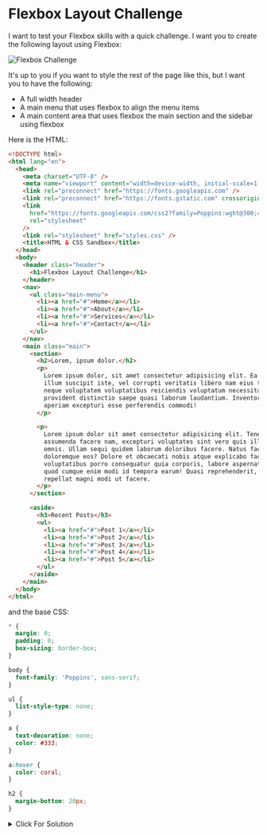 # Flexbox Layout Challenge

I want to test your Flexbox skills with a quick challenge. I want you to create the following layout using Flexbox:

<img src="../images/flexbox-challenge.png" alt="Flexbox Challenge">

It's up to you if you want to style the rest of the page like this, but I want you to have the following:

- A full width header
- A main menu that uses flexbox to align the menu items
- A main content area that uses flexbox the main section and the sidebar using flexbox

Here is the HTML:

```html
<!DOCTYPE html>
<html lang="en">
  <head>
    <meta charset="UTF-8" />
    <meta name="viewport" content="width=device-width, initial-scale=1.0" />
    <link rel="preconnect" href="https://fonts.googleapis.com" />
    <link rel="preconnect" href="https://fonts.gstatic.com" crossorigin />
    <link
      href="https://fonts.googleapis.com/css2?family=Poppins:wght@300;400;500;600;700;800&display=swap"
      rel="stylesheet"
    />
    <link rel="stylesheet" href="styles.css" />
    <title>HTML & CSS Sandbox</title>
  </head>
  <body>
    <header class="header">
      <h1>Flexbox Layout Challenge</h1>
    </header>
    <nav>
      <ul class="main-menu">
        <li><a href="#">Home</a></li>
        <li><a href="#">About</a></li>
        <li><a href="#">Services</a></li>
        <li><a href="#">Contact</a></li>
      </ul>
    </nav>
    <main class="main">
      <section>
        <h2>Lorem, ipsum dolor.</h2>
        <p>
          Lorem ipsum dolor, sit amet consectetur adipisicing elit. Ea veniam
          illum suscipit iste, vel corrupti veritatis libero nam eius tempora ad
          neque voluptatem voluptatibus reiciendis voluptatum necessitatibus
          provident distinctio saepe quasi laborum laudantium. Inventore error
          aperiam excepturi esse perferendis commodi!
        </p>

        <p>
          Lorem ipsum dolor sit amet consectetur adipisicing elit. Tenetur
          assumenda facere nam, excepturi voluptates sint vero quis illum labore
          omnis. Ullam sequi quidem laborum doloribus facere. Natus facere
          doloremque eos? Dolore et obcaecati nobis atque explicabo facilis
          voluptatibus porro consequatur quia corporis, labore aspernatur qui
          quod cumque enim modi id tempora earum! Quasi reprehenderit, quas
          repellat magni modi ut facere.
        </p>
      </section>

      <aside>
        <h3>Recent Posts</h3>
        <ul>
          <li><a href="#">Post 1</a></li>
          <li><a href="#">Post 2</a></li>
          <li><a href="#">Post 3</a></li>
          <li><a href="#">Post 4</a></li>
          <li><a href="#">Post 5</a></li>
        </ul>
      </aside>
    </main>
  </body>
</html>
```

and the base CSS:

```css
* {
  margin: 0;
  padding: 0;
  box-sizing: border-box;
}

body {
  font-family: 'Poppins', sans-serif;
}

ul {
  list-style-type: none;
}

a {
  text-decoration: none;
  color: #333;
}

a:hover {
  color: coral;
}

h2 {
  margin-bottom: 20px;
}
```

<details>

<summary>Click For Solution</summary>

```css
* {
  margin: 0;
  padding: 0;
  box-sizing: border-box;
}

body {
  font-family: 'Poppins', sans-serif;
}

ul {
  list-style-type: none;
}

a {
  text-decoration: none;
  color: #333;
}

h2 {
  margin-bottom: 20px;
}

.header {
  background: coral;
  padding: 40px;
}

.main-menu {
  display: flex;
  gap: 20px;
  padding: 20px;
  background: #f4f4f4;
}

.main-menu a {
  font-size: 20px;
}

.main {
  display: flex;
  gap: 70px;
  padding: 40px;
}

.main section {
  flex: 1; /* Take up remaining space */
}

.main aside {
  width: 300px;
}

.main aside h3 {
  padding: 10px;
  background: coral;
  color: #fff;
}

.main aside li {
  padding: 10px;
  background: #f4f4f4;
  border-bottom: 1px solid #ccc;
}
```

We set the `display` property to `flex` on the `.main-menu` and `.main` elements. We also set the `gap` property to `20px` and `70px` respectively to add some space between the elements. We set the `flex` property to `1` on the `.main section` element to make it take up the remaining space. We set the `width` property to `300px` on the `.main aside` element to give it a fixed width.

</details>

